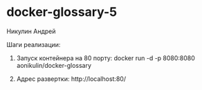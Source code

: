 # docker-glossary-5

Никулин Андрей

Шаги реализации:
1. Запуск контейнера на 80 порту:
docker run -d -p 8080:8080 aonikulin/docker-glossary

2. Адрес развертки: 
http://localhost:80/
